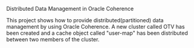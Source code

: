 Distributed Data Management in Oracle Coherence

This project shows how to provide distributed(partitioned) data management by using Oracle Coherence. A new cluster called OTV has been created and a cache object called "user-map" has been distributed between two members of the cluster. 